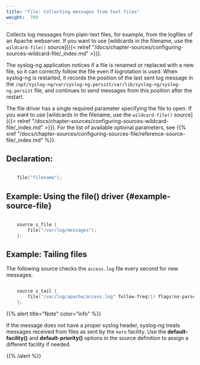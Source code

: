 ```yaml
---
title: "file: Collecting messages from text files"
weight:  700
---
```

<!-- DISCLAIMER: This file is based on the syslog-ng Open Source Edition documentation https://github.com/balabit/syslog-ng-ose-guides/commit/2f4a52ee61d1ea9ad27cb4f3168b95408fddfdf2 and is used under the terms of The syslog-ng Open Source Edition Documentation License. The file has been modified by Axoflow. -->

Collects log messages from plain-text files, for example, from the logfiles of an Apache webserver. If you want to use [wildcards in the filename, use the `wildcard-file()` source]({{< relref "/docs/chapter-sources/configuring-sources-wildcard-file/_index.md" >}}).

The syslog-ng application notices if a file is renamed or replaced with a new file, so it can correctly follow the file even if logrotation is used. When syslog-ng is restarted, it records the position of the last sent log message in the `/opt/syslog-ng/var/syslog-ng.persist/var/lib/syslog-ng/syslog-ng.persist` file, and continues to send messages from this position after the restart.

The file driver has a single required parameter specifying the file to open. If you want to use [wildcards in the filename, use the `wildcard-file()` source]({{< relref "/docs/chapter-sources/configuring-sources-wildcard-file/_index.md" >}}). For the list of available optional parameters, see {{% xref "/docs/chapter-sources/configuring-sources-file/reference-source-file/_index.md" %}}.


## Declaration:

```c

    file("filename");

```



## Example: Using the file() driver {#example-source-file}

```c

    source s_file {
        file("/var/log/messages");
    };

```



## Example: Tailing files

The following source checks the `access.log` file every second for new messages.

```c

    source s_tail {
        file("/var/log/apache/access.log" follow-freq(1) flags(no-parse));
    };

```


{{% alert title="Note" color="info" %}}

If the message does not have a proper syslog header, syslog-ng treats messages received from files as sent by the `kern` facility. Use the **default-facility()** and **default-priority()** options in the source definition to assign a different facility if needed.

{{% /alert %}}
